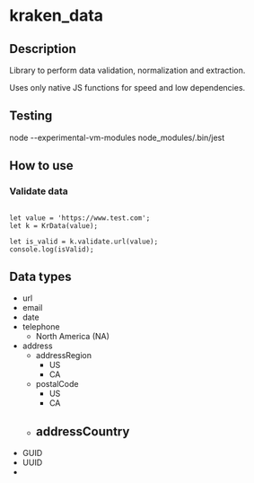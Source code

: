 # kraken_data

## Description
Library to perform data validation, normalization and extraction.

Uses only native JS functions for speed and low dependencies.

## Testing

node --experimental-vm-modules node_modules/.bin/jest

## How to use

### Validate data
```

let value = 'https://www.test.com'; 
let k = KrData(value);

let is_valid = k.validate.url(value);
console.log(isValid);

```

## Data types
- url
- email
- date
- telephone
    - North America (NA)
- address
    - addressRegion
        - US
        - CA
    - postalCode
        - US
        - CA
    - addressCountry
        - 
- GUID
- UUID
- 
